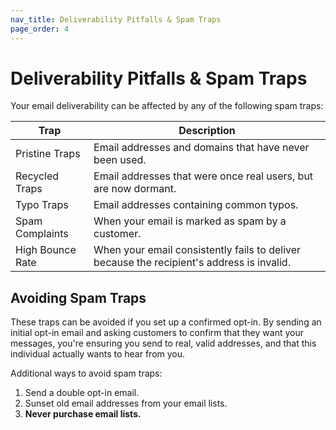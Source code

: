```yaml
---
nav_title: Deliverability Pitfalls & Spam Traps
page_order: 4
---
```


# Deliverability Pitfalls & Spam Traps

Your email deliverability can be affected by any of the following spam traps:

|Trap|Description|
|---|---|
|Pristine Traps | Email addresses and domains that have never been used. |
|Recycled Traps | Email addresses that were once real users, but are now dormant. |
|Typo Traps | Email addresses containing common typos. |
|Spam Complaints | When your email is marked as spam by a customer. |
|High Bounce Rate | When your email consistently fails to deliver because the recipient's address is invalid.|

## Avoiding Spam Traps

These traps can be avoided if you set up a confirmed opt-in. By sending an initial opt-in email and asking customers to confirm that they want your messages, you're ensuring you send to real, valid addresses, and that this individual actually wants to hear from you.

Additional ways to avoid spam traps:

1. Send a double opt-in email.
2. Sunset old email addresses from your email lists.
3. __Never purchase email lists.__
